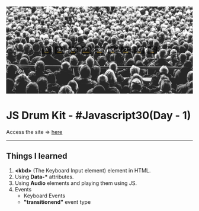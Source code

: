 
![Site Snap](img/site_snap.jpg)

# JS Drum Kit - #Javascript30(Day - 1)

Access the site &rArr; [here](https://ashwin776.github.io/JS-Projects/09.%20JS30%20-%20Day1%20-%20JS%20Drum%20Kit/)

---

## Things I learned

1. **&lt;kbd&gt;** (The Keyboard Input element) element in HTML.
2. Using __Data-*__ attributes.
3. Using **Audio** elements and playing them using JS.
4. Events
    * Keyboard Events
    * **"transitionend"** event type